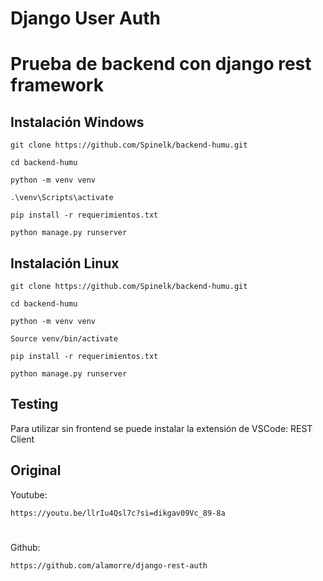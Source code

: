 # Django User Auth
# Prueba de backend con django rest framework

## Instalación Windows
```
git clone https://github.com/Spinelk/backend-humu.git

cd backend-humu

python -m venv venv

.\venv\Scripts\activate

pip install -r requerimientos.txt

python manage.py runserver

```

## Instalación Linux
```
git clone https://github.com/Spinelk/backend-humu.git

cd backend-humu

python -m venv venv

Source venv/bin/activate

pip install -r requerimientos.txt

python manage.py runserver

```

## Testing

Para utilizar sin frontend se puede instalar la extensión de VSCode: REST Client

## Original

Youtube:
```
https://youtu.be/llrIu4Qsl7c?si=dikgav09Vc_89-8a
```
#

Github:
```
https://github.com/alamorre/django-rest-auth
```
